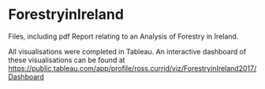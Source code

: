 # ForestryinIreland
Files, including pdf Report relating to an Analysis of Forestry in Ireland.

All visualisations were completed in Tableau. An interactive dashboard of these visualisations can be found at https://public.tableau.com/app/profile/ross.currid/viz/ForestryinIreland2017/Dashboard
